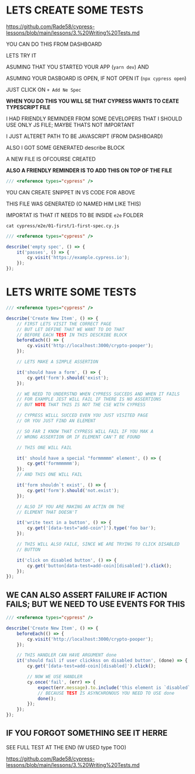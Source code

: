 # LETS CREATE SOME TESTS

<https://github.com/Rade58/cypress-lessons/blob/main/lessons/3.%20Writing%20Tests.md>

YOU CAN DO THIS FROM DASHBOARD

LETS TRY IT 

ASUMING THAT YOU STARTED YOUR APP (`yarn dev`) AND

ASUMING YOUR DASBOARD IS OPEN, IF NOT OPEN IT (`npx cypress open`)

JUST CLICK ON <kbd>`+ Add Ne Spec`</kbd>

**WHEN YOU DO THIS YOU WILL SE THAT CYPRESS WANTS TO CEATE TYPESCRIPT FILE**

I HAD FRIENDLY REMINDER FROM SOME DEVELOPERS THAT I SHOULD USE ONLY JS FILE; MAYBE THATS NOT IMPORTANT

I JUST ALTERET PATH TO BE JAVASCRIPT (FROM DASHBOARD)

ALSO I GOT SOME GENERATED describe BLOCK

A NEW FILE IS OFCOURSE CREATED

**ALSO A FRIENDLY REMINDER IS TO ADD THIS ON TOP OF THE FILE**

```js
/// <reference types="cypress" />
```

YOU CAN CREATE SNIPPET IN VS CODE FOR ABOVE

THIS FILE WAS GENERATED (O NAMED HIM LIKE THIS)

IMPORTAT IS THAT IT NEEDS TO BE INSIDE `e2e` FOLDER

```
cat cypress/e2e/01-first/1-first-spec.cy.js
```

```js
/// <reference types="cypress" />

describe('empty spec', () => {
	it('passes', () => {
		cy.visit('https://example.cypress.io');
	});
});

```

# LETS WRITE SOME TESTS

```js
/// <reference types="cypress" />

describe('Create New Item', () => {
	// FIRST LETS VISIT THE CORRECT PAGE
	// BUT LET DEFINE THAT WE WANT TO DO THAT
	// BEFORE EACH TEST IN THIS DESCRIBE BLOCK
	beforeEach(() => {
		cy.visit('http://localhost:3000/crypto-pooper');
	});

	// LETS MAKE A SIMPLE ASSERTION

	it('should have a form', () => {
		cy.get('form').should('exist');
	});

	// WE NEED TO UNDERSTND WHEN CYPRESS SUCCEDS AND WHEN IT FAILS
	// FOR EXAMPLE JEST WILL FAIL IF THERE IS NO ASSERTIONS
	// BUT NOTE THAT THIS IS NOT THE CSE WITH CYPRESS

	// CYPRESS WILLL SUCCED EVEN YOU JUST VISITED PAGE
	// OR YOU JUST FIND AN ELEMENT

	// SO FAR I KNOW THAT CYPRESS WILL FAIL IF YOU MAK A
	// WRONG ASSERTION OR IF ELEMENT CAN'T BE FOUND

	// THIS ONE WILL FAIL

	it(' should have a special "formmmmm" element', () => {
		cy.get('formmmmmm');
	});
	// AND THIS ONE WILL FAIL

	it('form shouldn`t exist', () => {
		cy.get('form').should('not.exist');
	});

	// ALSO IF YOU ARE MAKING AN ACTIN ON THE
	// ELEMENT THAT DOESN'T

	it('write text in a button', () => {
		cy.get('[data-test="add-coin"]').type('foo bar');
	});

	// THIS WILL ALSO FAILE, SINCE WE ARE TRYING TO CLICK DISABLED
	// BUTTON

	it('click on disabled button', () => {
		cy.get('button[data-test=add-coin][disabled]').click();
	});
});

```

## WE CAN ALSO ASSERT FAILURE IF ACTION FAILS; BUT WE NEED TO USE EVENTS FOR THIS

```js
/// <reference types="cypress" />

describe('Create New Item', () => {
	beforeEach(() => {
		cy.visit('http://localhost:3000/crypto-pooper');
	});

	// THIS HANDLER CAN HAVE ARGUMENT done
	it('should fail if user clickkss on disabled button', (done) => {
		cy.get('[data-test=add-coin][disabled]').click();

		// NOW WE USE HANDLER
		cy.once('fail', (err) => {
			expect(err.message).to.include('this element is `disabled`');
			// BECAUSE TEST IS ASYNCHRONOUS YOU NEED TO USE done
			done();
		});
	});
});

```

## IF YOU FORGOT SOMETHING SEE IT HERRE

SEE FULL TEST AT THE END (W USED type TOO)

<https://github.com/Rade58/cypress-lessons/blob/main/lessons/3.%20Writing%20Tests.md>
